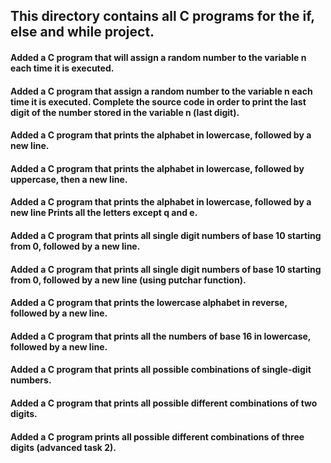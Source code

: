 ## This directory contains all C programs for the if, else and while project. 
#### Added a C program that will assign a random number to the variable n each time it is executed.
#### Added a C program that assign a random number to the variable n each time it is executed. Complete the source code in order to print the last digit of the number stored in the variable n (last digit).
#### Added a C program that prints the alphabet in lowercase, followed by a new line.
#### Added a C program that prints the alphabet in lowercase, followed by uppercase, then a new line.
#### Added a C program that prints the alphabet in lowercase, followed by a new line Prints all the letters except q and e.
#### Added a C program that prints all single digit numbers of base 10 starting from 0, followed by a new line.
#### Added a C program that prints all single digit numbers of base 10 starting from 0, followed by a new line (using putchar function).
#### Added a C program that prints the lowercase alphabet in reverse, followed by a new line.
#### Added a C program that prints all the numbers of base 16 in lowercase, followed by a new line.
#### Added a C program that prints all possible combinations of single-digit numbers.
#### Added a C program that prints all possible different combinations of two digits.
#### Added a C program prints all possible different combinations of three digits (advanced task 2).
